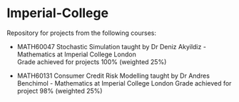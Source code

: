 # Imperial-College

Repository for projects from the following courses:

- MATH60047 Stochastic Simulation taught by Dr Deniz Akyildiz - Mathematics at Imperial College London   
Grade achieved for projects 100% (weighted 25%)

- MATH60131 Consumer Credit Risk Modelling taught by Dr Andres Benchimol - Mathematics at Imperial College London
Grade achieved for project 98% (weighted 25%)
